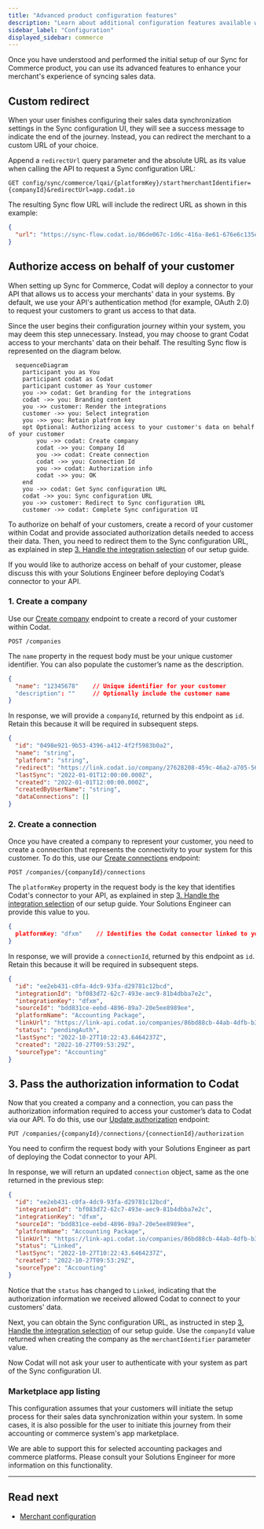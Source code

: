 ```yaml
---
title: "Advanced product configuration features"
description: "Learn about additional configuration features available with Sync for Commerce"
sidebar_label: "Configuration"
displayed_sidebar: commerce
---
```


Once you have understood and performed the initial setup of our Sync for Commerce product, you can use its advanced features to enhance your merchant's experience of syncing sales data. 

## Custom redirect

When your user finishes configuring their sales data synchronization settings in the Sync configuration UI, they will see a success message to indicate the end of the journey. Instead, you can redirect the merchant to a custom URL of your choice.

Append a `redirectUrl` query parameter and the absolute URL as its value when calling the API to request a Sync configuration URL:

```http
GET config/sync/commerce/lqai/{platformKey}/start?merchantIdentifier={companyId}&redirectUrl=app.codat.io
```

The resulting Sync flow URL will include the redirect URL as shown in this example:

```json
{
  "url": "https://sync-flow.codat.io/06de067c-1d6c-416a-8e61-676e6c135e68/lqai/gbol/start?merchantIdentifier=CoPay&otp=615853&redirectUrl=app.codat.io"
}
```

## Authorize access on behalf of your customer

When setting up Sync for Commerce, Codat will deploy a connector to your API that allows us to access your merchants' data in your systems. By default, we use your API's authentication method (for example, OAuth 2.0) to request your customers to grant us access to that data. 

Since the user begins their configuration journey within your system, you may deem this step unnecessary. Instead, you may choose to grant Codat access to your merchants' data on their behalf. The resulting Sync flow is represented on the diagram below.

``` mermaid
  sequenceDiagram
    participant you as You 
    participant codat as Codat
    participant customer as Your customer
    you ->> codat: Get branding for the integrations
    codat ->> you: Branding content
    you ->> customer: Render the integrations
    customer ->> you: Select integration
    you ->> you: Retain platfrom key
    opt Optional: Authorizing access to your customer's data on behalf of your customer
        you ->> codat: Create company
        codat ->> you: Company Id
        you ->> codat: Create connection
        codat ->> you: Connection Id
        you ->> codat: Authorization info
        codat ->> you: OK
    end
    you ->> codat: Get Sync configuration URL
    codat ->> you: Sync configuration URL
    you ->> customer: Redirect to Sync configuration URL
    customer ->> codat: Complete Sync configuration UI
```

To authorize on behalf of your customers, create a record of your customer within Codat and provide associated authorization details needed to access their data. Then, you need to redirect them to the Sync configuration URL, as explained in step [3. Handle the integration selection](/commerce/setup#3-handle-the-integration-selection) of our setup guide.

If you would like to authorize access on behalf of your customer, please discuss this with your Solutions Engineer before deploying Codat’s connector to your API.

### 1. Create a company

Use our [Create company](/sync-for-commerce-api#/operations/create-company) endpoint to create a record of your customer within Codat. 

```http
POST /companies
```
The `name` property in the request body must be your unique customer identifier. You can also populate the customer’s name as the description. 

```json
{
  "name": "12345678"    // Unique identifier for your customer
  "description": ""     // Optionally include the customer name
}
```
In response, we will provide a `companyId`, returned by this endpoint as `id`. Retain this because it will be required in subsequent steps.

```json
{
  "id": "0498e921-9b53-4396-a412-4f2f5983b0a2",
  "name": "string",
  "platform": "string",
  "redirect": "https://link.codat.io/company/27628208-459c-46a2-a705-5641ce25f739",
  "lastSync": "2022-01-01T12:00:00.000Z",
  "created": "2022-01-01T12:00:00.000Z",
  "createdByUserName": "string",
  "dataConnections": []
}
```

### 2. Create a connection

Once you have created a company to represent your customer, you need to create a connection that represents the connectivity to your system for this customer. To do this, use our [Create connections](/sync-for-commerce-api#/operations/create-connection) endpoint:

```http
POST /companies/{companyId}/connections
```

The `platformKey` property in the request body is the key that identifies Codat's connector to your API, as explained in step [3. Handle the integration selection](/commerce/setup#3-handle-the-integration-selection) of our setup guide. Your Solutions Engineer can provide this value to you. 

```json title="Example request body"
{
  platformKey: "dfxm"    // Identifies the Codat connector linked to your API
}
```

In response, we will provide a `connectionId`, returned by this endpoint as `id`. Retain this because it will be required in subsequent steps.

```json
{
  "id": "ee2eb431-c0fa-4dc9-93fa-d29781c12bcd",
  "integrationId": "bf083d72-62c7-493e-aec9-81b4dbba7e2c",
  "integrationKey": "dfxm",
  "sourceId": "bdd831ce-eebd-4896-89a7-20e5ee8989ee",
  "platformName": "Accounting Package",
  "linkUrl": "https://link-api.codat.io/companies/86bd88cb-44ab-4dfb-b32f-87b19b14287f/connections/ee2eb431-c0fa-4dc9-93fa-d29781c12bcd/start",
  "status": "pendingAuth",
  "lastSync": "2022-10-27T10:22:43.6464237Z",
  "created": "2022-10-27T09:53:29Z",
  "sourceType": "Accounting"
}
```

## 3. Pass the authorization information to Codat

Now that you created a company and a connection, you can pass the authorization information required to access your customer’s data to Codat via our API. To do this, use our [Update authorization](/sync-for-commerce-api#/operations/update-connection-authorization) endpoint:

```http
PUT /companies/{companyId}/connections/{connectionId}/authorization
```

You need to confirm the request body with your Solutions Engineer as part of deploying the Codat connector to your API. 

In response, we will return an updated `connection` object, same as the one returned in the previous step:

```json
{
  "id": "ee2eb431-c0fa-4dc9-93fa-d29781c12bcd",
  "integrationId": "bf083d72-62c7-493e-aec9-81b4dbba7e2c",
  "integrationKey": "dfxm",
  "sourceId": "bdd831ce-eebd-4896-89a7-20e5ee8989ee",
  "platformName": "Accounting Package",
  "linkUrl": "https://link-api.codat.io/companies/86bd88cb-44ab-4dfb-b32f-87b19b14287f/connections/ee2eb431-c0fa-4dc9-93fa-d29781c12bcd/start",
  "status": "Linked",
  "lastSync": "2022-10-27T10:22:43.6464237Z",
  "created": "2022-10-27T09:53:29Z",
  "sourceType": "Accounting"
}
```
Notice that the `status` has changed to `Linked`, indicating that the authorization information we received allowed Codat to connect to your customers' data. 

Next, you can obtain the Sync configuration URL, as instructed in step [3. Handle the integration selection](/commerce/setup#3-handle-the-integration-selection) of our setup guide. Use the `companyId` value returned when creating the company as the `merchantIdentifier` parameter value. 

Now Codat will not ask your user to authenticate with your system as part of the Sync configuration UI. 

### Marketplace app listing

This configuration assumes that your customers will initiate the setup process for their sales data synchronization within your system. In some cases, it is also possible for the user to initiate this journey from their accounting or commerce system's app marketplace.

We are able to support this for selected accounting packages and commerce platforms. Please consult your Solutions Engineer for more information on this functionality.

---

## Read next

- [Merchant configuration](/commerce/merchant-configuration)